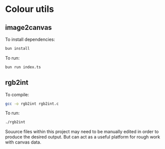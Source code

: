 # Colour utils

## image2canvas

To install dependencies:

```bash
bun install
```
To run:

```bash
bun run index.ts
```

## rgb2int
To compile:
```bash
gcc -o rgb2int rgb2int.c
```
To run:
```bash
./rgb2int
```

Souurce files within this project may need to be manually edited in order to produce the desired output.
But can act as a useful platform for rough work with canvas data.
